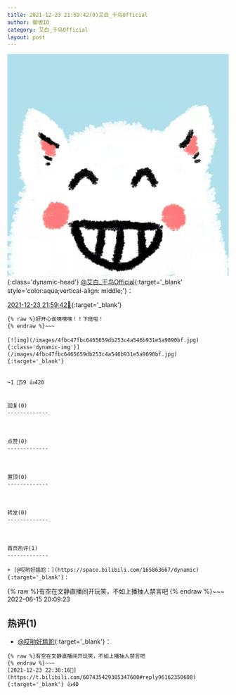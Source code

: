 ```yaml
---
title: 2021-12-23 21:59:42(0)艾白_千鸟Official
author: 御坂IO
category: 艾白_千鸟Official
layout: post
---
```


![img](/images/9ae8b9445fd0665cc014d9080156a45271be73c6.jpg){:class='dynamic-head'}
[@艾白_千鸟Official](https://space.bilibili.com/334537711/dynamic){:target='_blank' style='color:aqua;vertical-align: middle;'}：

[2021-12-23 21:59:42🔗](https://t.bilibili.com/607435429385347600){:target='_blank'}

~~~
{% raw %}好开心诶嘿嘿嘿！！下班啦！
{% endraw %}~~~

[![img](/images/4fbc47fbc6465659db253c4a546b931e5a9090bf.jpg){:class='dynamic-img'}](/images/4fbc47fbc6465659db253c4a546b931e5a9090bf.jpg){:target='_blank'}


↪️1 💬59 👍420


回复(0)
-------------



点赞(0)
-------------



置顶(0)
-------------



转发(0)
-------------



首页热评(1)
-------------

+ [@哎哟好尴尬：](https://space.bilibili.com/165863667/dynamic){:target='_blank'}：
~~~
{% raw %}有空在文静直播间开玩笑，不如上播抽人禁言吧
{% endraw %}~~~
2022-06-15 20:09:23


热评(1)
-------------

+ [@哎哟好尴尬](https://space.bilibili.com/165863667/dynamic){:target='_blank'}：
~~~
{% raw %}有空在文静直播间开玩笑，不如上播抽人禁言吧
{% endraw %}~~~
[2021-12-23 22:30:16🔗](https://t.bilibili.com/607435429385347600#reply96162350608){:target='_blank'} 👍40


